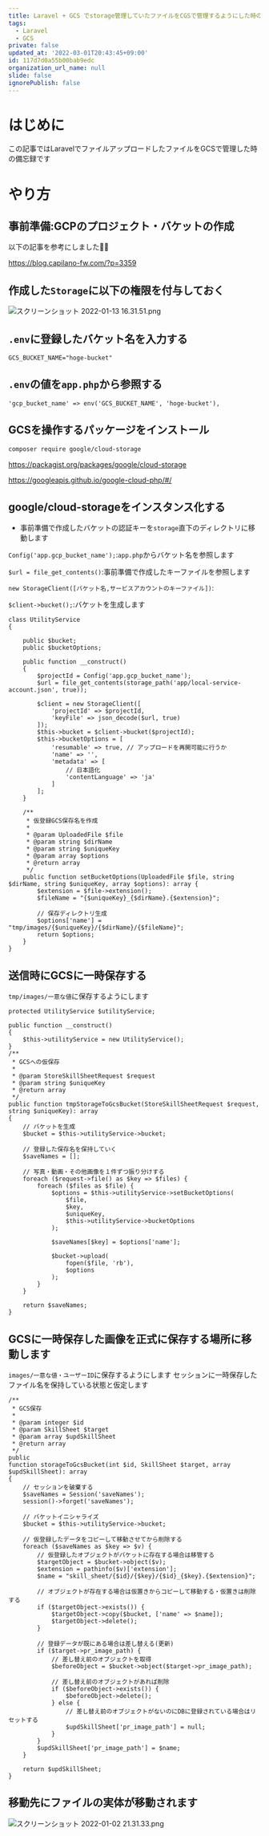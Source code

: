 ```yaml
---
title: Laravel + GCS でstorage管理していたファイルをCGSで管理するようにした時の備忘録
tags:
  - Laravel
  - GCS
private: false
updated_at: '2022-03-01T20:43:45+09:00'
id: 117d7d0a55b00bab9edc
organization_url_name: null
slide: false
ignorePublish: false
---
```

# はじめに
この記事ではLaravelでファイルアップロードしたファイルをGCSで管理した時の備忘録です

# やり方

## 事前準備:GCPのプロジェクト・バケットの作成

以下の記事を参考にしました🙇‍♂️

https://blog.capilano-fw.com/?p=3359

## 作成した`Storage`に以下の権限を付与しておく

![スクリーンショット 2022-01-13 16.31.51.png](https://qiita-image-store.s3.ap-northeast-1.amazonaws.com/0/555632/73b6b849-f3d6-18be-9312-39705b6fe402.png)


## `.env`に登録したバケット名を入力する

```text:.env
GCS_BUCKET_NAME="hoge-bucket"
```

## `.env`の値を`app.php`から参照する

```php:src/laravel/config/app.php
'gcp_bucket_name' => env('GCS_BUCKET_NAME', 'hoge-bucket'),
```

## GCSを操作するパッケージをインストール

```bash
composer require google/cloud-storage
```

https://packagist.org/packages/google/cloud-storage

https://googleapis.github.io/google-cloud-php/#/

## google/cloud-storageをインスタンス化する

- 事前準備で作成したバケットの認証キーを`storage`直下のディレクトリに移動します


`Config('app.gcp_bucket_name');`:`app.php`からバケット名を参照します

`$url = file_get_contents()`:事前準備で作成したキーファイルを参照します

`new StorageClient([バケット名,サービスアカウントのキーファイル])`:

`$client->bucket();`:バケットを生成します

```php:src/laravel/app/Services/Utilities/UtilityService.php
class UtilityService
{

    public $bucket;
    public $bucketOptions;

    public function __construct()
    {
        $projectId = Config('app.gcp_bucket_name');
        $url = file_get_contents(storage_path('app/local-service-account.json', true));

        $client = new StorageClient([
            'projectId' => $projectId,
            'keyFile' => json_decode($url, true)
        ]);
        $this->bucket = $client->bucket($projectId);
        $this->bucketOptions = [
            'resumable' => true, // アップロードを再開可能に行うか
            'name' => '',
            'metadata' => [
                // 日本語化
                'contentLanguage' => 'ja'
            ]
        ];
    }

    /**
     * 仮登録GCS保存名を作成
     *
     * @param UploadedFile $file
     * @param string $dirName
     * @param string $uniqueKey
     * @param array $options
     * @return array
     */
    public function setBucketOptions(UploadedFile $file, string $dirName, string $uniqueKey, array $options): array {
        $extension = $file->extension();
        $fileName = "{$uniqueKey}_{$dirName}.{$extension}";

        // 保存ディレクトリ生成
        $options['name'] = "tmp/images/{$uniqueKey}/{$dirName}/{$fileName}";
        return $options;
    }
}
```

## 送信時にGCSに一時保存する

`tmp/images/一意な値`に保存するようにします

```php:src/laravel/app/Services/SkillSheet/SkillSheetService.php
protected UtilityService $utilityService;

public function __construct()
{
    $this->utilityService = new UtilityService();
}
/**
 * GCSへの仮保存
 *
 * @param StoreSkillSheetRequest $request
 * @param string $uniqueKey
 * @return array
 */
public function tmpStorageToGcsBucket(StoreSkillSheetRequest $request, string $uniqueKey): array
{
    // バケットを生成
    $bucket = $this->utilityService->bucket;

    // 登録した保存名を保持していく
    $saveNames = [];

    // 写真・動画・その他画像を１件ずつ振り分けする
    foreach ($request->file() as $key => $files) {
        foreach ($files as $file) {
            $options = $this->utilityService->setBucketOptions(
                $file,
                $key,
                $uniqueKey,
                $this->utilityService->bucketOptions
            );

            $saveNames[$key] = $options['name'];

            $bucket->upload(
                fopen($file, 'rb'),
                $options
            );
        }
    }

    return $saveNames;
}
```

## GCSに一時保存した画像を正式に保存する場所に移動します

`images/一意な値・ユーザーID`に保存するようにします
セッションに一時保存したファイル名を保持している状態と仮定します

```php:
/**
 * GCS保存
 *
 * @param integer $id
 * @param SkillSheet $target
 * @param array $updSkillSheet
 * @return array
 */
public
function storageToGcsBucket(int $id, SkillSheet $target, array $updSkillSheet): array
{
    // セッションを破棄する
    $saveNames = Session('saveNames');
    session()->forget('saveNames');

    // バケットイニシャライズ
    $bucket = $this->utilityService->bucket;

    // 仮登録したデータをコピーして移動させてから削除する
    foreach ($saveNames as $key => $v) {
        // 仮登録したオブジェクトがバケットに存在する場合は移管する
        $targetObject = $bucket->object($v);
        $extension = pathinfo($v)['extension'];
        $name = "skill_sheet/{$id}/{$key}/{$id}_{$key}.{$extension}";

        // オブジェクトが存在する場合は仮置きからコピーして移動する・仮置きは削除する
        if ($targetObject->exists()) {
            $targetObject->copy($bucket, ['name' => $name]);
            $targetObject->delete();
        }

        // 登録データが既にある場合は差し替える(更新)
        if ($target->pr_image_path) {
            // 差し替え前のオブジェクトを取得
            $beforeObject = $bucket->object($target->pr_image_path);

            // 差し替え前のオブジェクトがあれば削除
            if ($beforeObject->exists()) {
                $beforeObject->delete();
            } else {
                // 差し替え前のオブジェクトがないのにDBに登録されている場合はリセットする
                $updSkillSheet['pr_image_path'] = null;
            }
        }
        $updSkillSheet['pr_image_path'] = $name;
    }

    return $updSkillSheet;
}
```

## 移動先にファイルの実体が移動されます

![スクリーンショット 2022-01-02 21.31.33.png](https://qiita-image-store.s3.ap-northeast-1.amazonaws.com/0/555632/bd655655-e750-72c4-5327-0fe7d03535b8.png)
